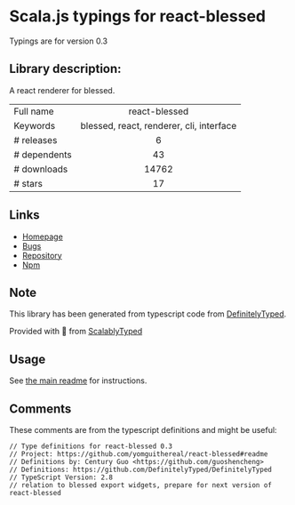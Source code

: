 
# Scala.js typings for react-blessed

Typings are for version 0.3

## Library description:
A react renderer for blessed.

|                    |                 |
| ------------------ | :-------------: |
| Full name          | react-blessed |
| Keywords           | blessed, react, renderer, cli, interface |
| # releases         | 6 |
| # dependents       | 43 |
| # downloads        | 14762 |
| # stars            | 17 |

## Links
- [Homepage](https://github.com/yomguithereal/react-blessed#readme)
- [Bugs](https://github.com/yomguithereal/react-blessed/issues)
- [Repository](https://github.com/yomguithereal/react-blessed)
- [Npm](https://www.npmjs.com/package/react-blessed)
    


## Note
This library has been generated from typescript code from [DefinitelyTyped](https://definitelytyped.org).

Provided with :purple_heart: from [ScalablyTyped](https://github.com/oyvindberg/ScalablyTyped)

## Usage
See [the main readme](../../readme.md) for instructions.

## Comments

These comments are from the typescript definitions and might be useful:
```
// Type definitions for react-blessed 0.3
// Project: https://github.com/yomguithereal/react-blessed#readme
// Definitions by: Century Guo <https://github.com/guoshencheng>
// Definitions: https://github.com/DefinitelyTyped/DefinitelyTyped
// TypeScript Version: 2.8
// relation to blessed export widgets, prepare for next version of react-blessed

```

